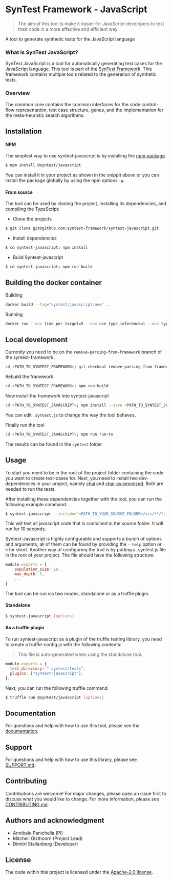# SynTest Framework - JavaScript

> The aim of this tool is make it easier for JavaScript developers to test their code in a more effective and efficient way.

A tool to generate synthetic tests for the JavaScript language

### What is SynTest JavaScript?

SynTest JavaScript is a tool for automatically generating test cases for the JavaScript language. This tool is part of the [SynTest Framework](https://www.syntest.org). This framework contains multiple tools related to the generation of synthetic tests.

### Overview

The common core contains the common interfaces for the code control-flow representation, test case structure, genes, and the implementation for the meta-heuristic search algorithms.

## Installation

#### NPM

The simplest way to use syntest-javascript is by installing the [npm package](https://www.npmjs.com/package/syntest/javascript).

```bash
$ npm install @syntest/javascript
```

You can install it in your project as shown in the snippit above or you can install the package globally by using the npm options `-g`.

#### From source

The tool can be used by cloning the project, installing its dependencies, and compiling the TypeScript:

- Clone the projects

```bash
$ git clone git@github.com:syntest-framework/syntest-javascript.git
```

- Install dependencies

```bash
$ cd syntest-javascript; npm install
```

- Build Syntest-javascript

```bash
$ cd syntest-javascript; npm run build
```

## Building the docker container
Building
```bash
docker build --tag="syntest/javascript:new" .
```

Running
```bash
docker run --env time_per_target=5 --env use_type_inference=1 --env type_inference_mode="roulette" --env target_root_directory="./benchmark/top10npm/axios" --env include="./benchmark/top10npm/axios/lib/**/*.js" syntest/javascript:new
```

## Local development

Currently you need to be on the `remove-parsing-from-framework` branch of the syntest-framework.

```bash
cd <PATH_TO_SYNTEST_FRAMEWORK>; git checkout remove-parsing-from-framework; git pull
```

Rebuild the framework

```bash
cd <PATH_TO_SYNTEST_FRAMEWORK>; npm run build
```

Now install the framework into syntest-javascript

```bash
cd <PATH_TO_SYNTEST_JAVASCRIPT>; npm install --save <PATH_TO_SYNTEST_JAVASCRIPT>
```

You can edit `.syntest.js` to change the way the tool behaves.

Finally run the tool

```bash
cd <PATH_TO_SYNTEST_JAVASCRIPT>; npm run run-ts
```

The results can be found in the `syntest` folder

## Usage

To start you need to be in the root of the project folder containing the code you want to create test-cases for. Next, you need to install two dev-dependencies in your project, namely [chai](https://www.npmjs.com/package/chai) and [chai-as-promised](https://www.npmjs.com/package/chai-as-promised). Both are needed to run the tests.

After installing these dependencies together with the tool, you can run the following example command.

```bash
$ syntest-javascript --include="<PATH_TO_YOUR_SOURCE_FOLDER>/src/**/*.js" --search-time=10 --total_time=10
```

This will test all javascript code that is contained in the source folder. It will run for 10 seconds.

Syntest-Javascript is highly configurable and supports a bunch of options and arguments, all of them can be found by providing the `--help` option or `-h` for short. Another way of configuring the tool is by putting a .syntest.js file in the root of your project. The file should have the following structure:

```js
module.exports = {
    population_size: 10,
    max_depth: 5,
    ...
}
```

The tool can be run via two modes, standalone or as a truffle plugin.

#### Standalone

```bash
$ syntest-javascript [options]
```

#### As a truffle plugin

To run syntest-javascript as a plugin of the truffle testing library, you need to create a truffle-config.js with the following contents:

> This file is auto-generated when using the standalone tool.

```js
module.exports = {
  test_directory: ".syntest/tests",
  plugins: ["syntest-javascript"],
};
```

Next, you can run the following truffle command.

```bash
$ truffle run @syntest/javascript [options]
```

## Documentation

For questions and help with how to use this tool, please see the [documentation](https://www.syntest.org).

## Support

For questions and help with how to use this library, please see [SUPPORT.md](SUPPORT.md).

## Contributing

Contributions are welcome! For major changes, please open an issue first to discuss what you would like to change. For more information, please see [CONTRIBUTING.md](CONTRIBUTING.md).

## Authors and acknowledgment

- Annibale Panichella (PI)
- Mitchell Olsthoorn (Project Lead)
- Dimitri Stallenberg (Developer)

## License

The code within this project is licensed under the [Apache-2.0 license](LICENSE).

